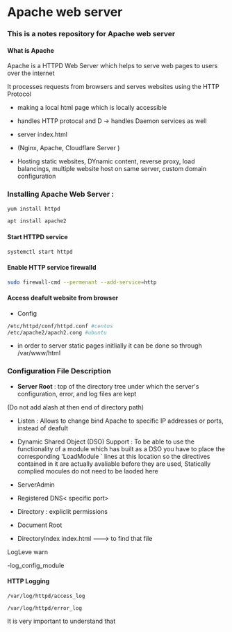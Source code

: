 # Apache web server 

### This is a notes repository for Apache web server 



#### What is Apache 

Apache is a HTTPD Web Server which helps to serve web pages to users over the internet 

It processes requests from browsers and serves websites using the HTTP Protocol 



- making a local html page which is locally accessible  


- handles HTTP protocal and D -> handles Daemon services as well  

- server index.html 

- (Nginx, Apache, Cloudflare Server )


- Hosting static websites, DYnamic content, reverse proxy, load balancings, multiple website host on same server, 
custom domain configuration 



### Installing Apache Web Server : 

```bash
yum install httpd
```

```bash
apt install apache2
```

#### Start HTTPD service 
```bash 
systemctl start httpd 
```


#### Enable HTTP service firewalld
```bash 
sudo firewall-cmd --permenant --add-service=http
```

#### Access deafult website from browser 
- Config 
```bash 
/etc/httpd/conf/httpd.conf #centos
/etc/apache2/apach2.cong #ubuntu
```

- in order to server static pages initlially it can be done so through 
/var/www/html 



### Configuration File Description 



- **Server Root** : top of the directory tree under which the server's configuration, error, and log files are kept 

(Do not add alash at then end of directory path)


- Listen : Allows to change bind Apache to specific IP addresses or ports, instead of deafult

- Dynamic Shared Object (DSO) Support : To be able to use the functionality of a module which has built as a DSO you have to place the corresponding 'LoadModule   ` lines at this location so the directives contained in it are actually avaliable before they are used, Statically complied mocules do not need to be laoded here



- ServerAdmin

- Registered DNS< specific port>


- Directory : expliclit permissions 


- Document Root 

- DirectoryIndex index.html ---> to find that file 


LogLeve warn 


-log_config_module 


#### HTTP Logging 
```
/var/log/httpd/access_log 
```
```
/var/log/httpd/error_log
```


It is very important to understand that
